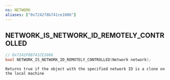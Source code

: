 ```yaml
---
ns: NETWORK
aliases: ["0x7242f8b741ce1086"]
---
```

## NETWORK_IS_NETWORK_ID_REMOTELY_CONTROLLED

```c
// 0x7242F8B741CE1086
bool NETWORK_IS_NETWORK_ID_REMOTELY_CONTROLLED(Network network);
```

```
Returns true if the object with the specified network ID is a clone on the local machine
```
